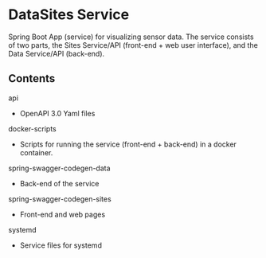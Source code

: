 # DataSites Service

Spring Boot App (service) for visualizing sensor data. The service consists of two parts, the Sites Service/API (front-end + web user interface), and the Data Service/API (back-end).


Contents
--------

api
- OpenAPI 3.0 Yaml files

docker-scripts
- Scripts for running the service (front-end + back-end) in a docker container.

spring-swagger-codegen-data
- Back-end of the service

spring-swagger-codegen-sites
- Front-end and web pages

systemd
- Service files for systemd
